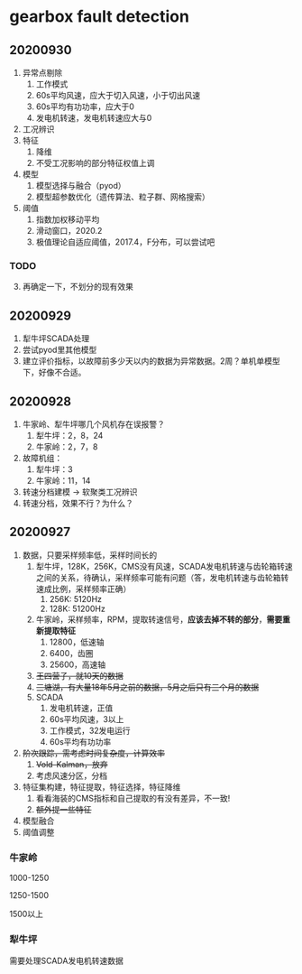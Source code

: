 # gearbox fault detection

## 20200930

1. 异常点剔除
   1. 工作模式
   2. 60s平均风速，应大于切入风速，小于切出风速
   3. 60s平均有功功率，应大于0
   4. 发电机转速，发电机转速应大与0
2. 工况辨识
3. 特征
   1. 降维
   2. 不受工况影响的部分特征权值上调
4. 模型
   1. 模型选择与融合（pyod）
   2. 模型超参数优化（遗传算法、粒子群、网格搜索）
5. 阈值
   1. 指数加权移动平均
   2. 滑动窗口，2020.2
   3. 极值理论自适应阈值，2017.4，F分布，可以尝试吧

### TODO

3. 再确定一下，不划分的现有效果

## 20200929

1. 犁牛坪SCADA处理
2. 尝试pyod里其他模型
3. 建立评价指标，以故障前多少天以内的数据为异常数据。2周？单机单模型下，好像不合适。

## 20200928

1. 牛家岭、犁牛坪哪几个风机存在误报警？
   1. 犁牛坪：2，8，24
   2. 牛家岭：2，7，8
2. 故障机组：
   1. 犁牛坪：3
   2. 牛家岭：11，14
3. 转速分档建模 -> 软聚类工况辨识
4. 转速分档，效果不行？为什么？

## 20200927

1. 数据，只要采样频率低，采样时间长的
   1. 犁牛坪，128K，256K，CMS没有风速，SCADA发电机转速与齿轮箱转速之间的关系，待确认，采样频率可能有问题（答，发电机转速与齿轮箱转速成比例，采样频率正确）
      1. 256K: 5120Hz
      2. 128K: 51200Hz
   2. 牛家岭，采样频率，RPM，提取转速信号，**应该去掉不转的部分**，**需要重新提取特征**
      1. 12800，低速轴
      2. 6400，齿圈
      3. 25600，高速轴
   3. ~~王四营子，就10天的数据~~
   4. ~~三塘湖，有大量18年5月之前的数据，5月之后只有三个月的数据~~
   5. SCADA
      1. 发电机转速，正值
      2. 60s平均风速，3以上
      3. 工作模式，32发电运行
      4. 60s平均有功功率
2. ~~阶次跟踪，需考虑时间复杂度，计算效率~~
   1. ~~Vold-Kalman，放弃~~
   2. 考虑风速分区，分档
3. 特征集构建，特征提取，特征选择，特征降维
   1. 看看海装的CMS指标和自己提取的有没有差异，不一致!
   2. ~~额外提一些特征~~
4. 模型融合
5. 阈值调整

### 牛家岭

1000-1250

1250-1500

1500以上

### 犁牛坪

需要处理SCADA发电机转速数据
